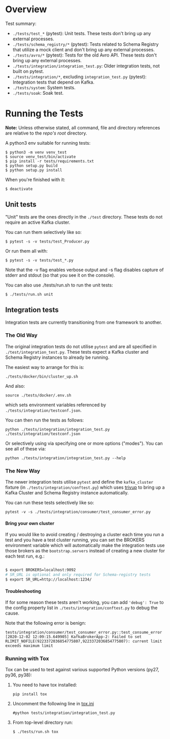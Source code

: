 # Overview

Test summary:

- `./tests/test_*` (pytest): Unit tests. These tests don't bring up any external processes.
- `./tests/schema_registry/*` (pytest): Tests related to Schema Registry that utilize a mock client and don't bring up any external processes.
- `./tests/avro/*` (pytest): Tests for the old Avro API. These tests don't bring up any external processes.
- `./tests/integration/integration_test.py`: Older integration tests, not built on pytest.
- `./tests/integration/*`, excluding `integration_test.py` (pytest): Integration tests that depend on Kafka.
- `./tests/system`: System tests.
- `./tests/soak`: Soak test.

# Running the Tests

**Note:** Unless otherwise stated, all command, file and directory references are relative to the *repo's root* directory.

A python3 env suitable for running tests:

    $ python3 -m venv venv_test
    $ source venv_test/bin/activate
    $ pip install -r tests/requirements.txt
    $ python setup.py build
    $ python setup.py install

When you're finished with it:

    $ deactivate

## Unit tests

"Unit" tests are the ones directly in the `./test` directory. These tests do
not require an active Kafka cluster.

You can run them selectively like so:

    $ pytest -s -v tests/test_Producer.py

Or run them all with:

    $ pytest -s -v tests/test_*.py

Note that the -v flag enables verbose output and -s flag disables capture of stderr and stdout (so that you see it on the console).

You can also use ./tests/run.sh to run the unit tests:

    $ ./tests/run.sh unit


## Integration tests

Integration tests are currently transitioning from one framework to another.

### The Old Way

The original integration tests do not utilise `pytest` and are all specified in `./test/integration_test.py`. These tests expect a Kafka cluster and Schema Registry instances to already be running.

The easiest way to arrange for this is:

    ./tests/docker/bin/cluster_up.sh

And also:

    source ./tests/docker/.env.sh

which sets environment variables referenced by `./tests/integration/testconf.json`.

You can then run the tests as follows:

    python ./tests/integration/integration_test.py ./tests/integration/testconf.json

Or selectively using via specifying one or more options ("modes"). You can see all of these via:

    python ./tests/integration/integration_test.py --help


### The New Way

The newer integration tests utilise `pytest` and define the `kafka_cluster` fixture (in `./tests/integration/conftest.py`) which uses [trivup](https://github.com/edenhill/trivup) to bring up a Kafka Cluster and Schema Registry instance automatically.

You can run these tests selectively like so:

    pytest -v -s ./tests/integration/consumer/test_consumer_error.py

#### Bring your own cluster

If you would like to avoid creating / destroying a cluster each time you run a
test and you have a test cluster running, you can set the BROKERS environment
variable which will automatically make the integration tests use those brokers
as the `bootstrap.servers` instead of creating a new cluster for each test
run, e.g.:

```bash

$ export BROKERS=localhost:9092
# SR_URL is optional and only required for Schema-registry tests
$ export SR_URL=http://localhost:1234/
```


#### Troubleshooting

If for some reason these tests aren't working, you can add `'debug': True` to the config property list in `./tests/integration/conftest.py` to debug the cause.

Note that the following error is benign:

```
tests/integration/consumer/test_consumer_error.py::test_consume_error [2020-12-02 12:09:15.649905] KafkaBrokerApp-2: Failed to set RLIMIT_NOFILE(9223372036854775807,9223372036854775807): current limit exceeds maximum limit
```


### Running with Tox

Tox can be used to test against various supported Python versions (py27, py36, py38):

1. You need to have tox installed:

    ```pip install tox```

2. Uncomment the following line in [tox.ini](../tox.ini)

    ```#python tests/integration/integration_test.py```

3. From top-level directory run:

    ```$ ./tests/run.sh tox```

